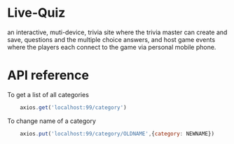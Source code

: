 # Live-Quiz
an interactive, muti-device, trivia site where the trivia master can create and save, questions and the multiple choice answers, and host game events where the players each connect to the game via personal mobile phone.


# API reference

To get a list of all categories
```javascript
    axios.get('localhost:99/category')
```
To change name of a category
```javascript
    axios.put('localhost:99/category/OLDNAME',{category: NEWNAME})
```


